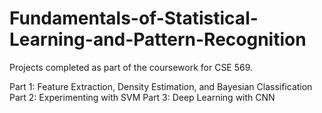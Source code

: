 # Fundamentals-of-Statistical-Learning-and-Pattern-Recognition
Projects completed as part of the coursework for CSE 569.

Part 1: Feature Extraction, Density Estimation, and Bayesian Classification
Part 2: Experimenting with SVM
Part 3: Deep Learning with CNN